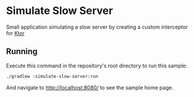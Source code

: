 # Simulate Slow Server

Small application simulating a slow server by creating a custom interceptor for [Ktor](https://ktor.io)

## Running

Execute this command in the repository's root directory to run this sample:

```bash
./gradlew :simulate-slow-server:run
```
 
And navigate to [http://localhost:8080/](http://localhost:8080/) to see the sample home page.  